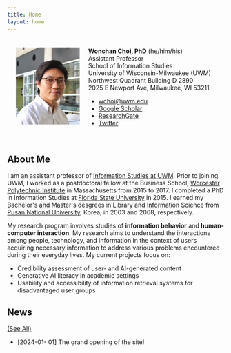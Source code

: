 ```yaml
---
title: Home
layout: home
---
```


<style>
  /* Default styles */
  .flex-container {
    #background-color: #F5F6FA;
    padding: 20px;
    display: flex;
    align-items: left;
  }

  /* Image styles for small screens (up to 767px width) */
  @media (max-width: 767px) {
    .flex-container {
      flex-direction: column; /* Stack items vertically */
      align-items: center; /* Center items horizontally */
    }

    .flex-container img {
      width: 100%; /* Make the image take up the full width */
      margin-bottom: 15px; /* Add some space below the image */
    }
  }
</style>

<div class="flex-container">
  <div style="flex: 1;">
    <img src="/assets/images/wchoi_gp_60.png" alt="Wonchan Choi">
  </div>
  <div style="flex: 2; padding-left: 20px;">
    <!-- Your content here -->
    <b>Wonchan Choi, PhD</b> (he/him/his)<br/>
    Assistant Professor <br/>
    School of Information Studies<br/>
    University of Wisconsin-Milwaukee (UWM)<br/>
    Northwest Quadrant Building D 2890<br/>
    2025 E Newport Ave, Milwaukee, WI 53211<br/>
    <ul>
    <li><a href="mailto:wchoi@uwm.edu">wchoi@uwm.edu</a></li>
    <li><a href="https://scholar.google.com/citations?user=p5_1GbgAAAAJ&hl=en">Google Scholar</a></li>
    <li><a href="https://www.researchgate.net/profile/Wonchan-Choi">ResearchGate</a></li>
    <li><a href="https://twitter.com/wonchan_choi">Twitter</a></li>
    </ul>
  </div>
</div>

## About Me
I am an assistant professor of [Information Studies at UWM](https://uwm.edu/informationstudies/). Prior to joining UWM, I worked as a postdoctoral fellow at the Business School, [Worcester Polytechnic Institute](https://www.wpi.edu/academics/business) in Massachusetts from 2015 to 2017. I completed a PhD in Information Studies at [Florida State University](https://ischool.cci.fsu.edu/) in 2015. I earned my Bachelor's and Master's desgrees in Library and Information Science from [Pusan National University](https://socio.pusan.ac.kr/socioeng/14014/subview.do), Korea, in 2003 and 2008, respectively.

My research program involves studies of <b>information behavior</b> and <b>human-computer interaction</b>. My research aims to understand the interactions among people, technology, and information in the context of users acquiring necessary information to address various problems encountered during their everyday lives. My current projects focus on:
- Credibility assessment of user- and AI-generated content
- Generative AI literacy in academic settings
- Usability and accessibility of information retrieval systems for disadvantaged user groups

## News 
[(See All)](https://wonchan-choi.github.io/news.html)
- [2024-01- 01] The grand opening of the site!